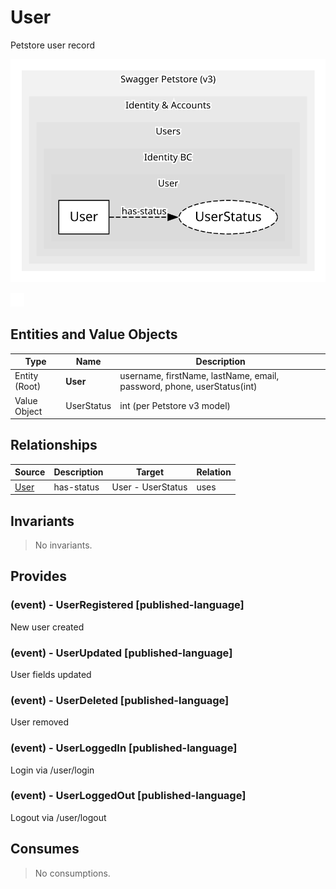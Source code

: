 

# User
Petstore user record

![contextmap](./relationmap.svg)

![consumablemap](./consumablemap.svg)

## Entities and Value Objects
| Type | Name | Description |
| --- | --- | --- |
| Entity (Root) | **User** | username, firstName, lastName, email, password, phone, userStatus(int) |
| Value Object | UserStatus | int (per Petstore v3 model) |


## Relationships
| Source | Description | Target | Relation |
| --- | --- | --- | --- |
| [User](entities/user/index.md) | has-status | User - UserStatus | uses |


## Invariants
> No invariants.

## Provides

### (event) - UserRegistered [published-language]
New user created

### (event) - UserUpdated [published-language]
User fields updated

### (event) - UserDeleted [published-language]
User removed

### (event) - UserLoggedIn [published-language]
Login via /user/login

### (event) - UserLoggedOut [published-language]
Logout via /user/logout


## Consumes
> No consumptions.
	
